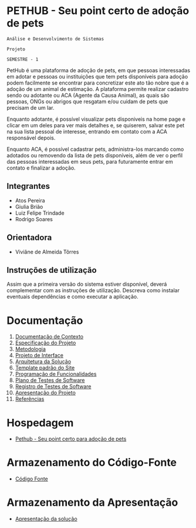 # PETHUB - Seu point certo de adoção de pets

`Análise e Desenvolvimento de Sistemas`

`Projeto`

`SEMESTRE - 1`

PetHub é uma plataforma de adoção de pets, em que pessoas interessadas em adotar e pessoas ou instituições que tem pets disponíveis para adoção podem facilmente se encontrar para concretizar este ato tão nobre que é a adoção de um animal de estimação. A plataforma permite realizar cadastro sendo ou adotante ou ACA (Agente da Causa Animal), as quais são pessoas, ONGs ou abrigos que resgatam e/ou cuidam de pets que precisam de um lar. 

Enquanto adotante, é possível visualizar pets disponiveis na home page e clicar em um deles para ver mais detalhes e, se quiserem, salvar este pet na sua lista pessoal de interesse, entrando em contato com a ACA responsável depois. 

Enquanto ACA, é possível cadastrar pets, administra-los marcando como adotados ou removendo da lista de pets disponíveis, além de ver o perfil das pessoas interessadas em seus pets, para futuramente entrar em contato e finalizar a adoção. 

## Integrantes

* Atos Pereira
* Giulia Brião
* Luiz Felipe Trindade
* Rodrigo Soares

## Orientadora

* Viviâne de Almeida Tôrres

## Instruções de utilização

Assim que a primeira versão do sistema estiver disponível, deverá complementar com as instruções de utilização. Descreva como instalar eventuais dependências e como executar a aplicação.

# Documentação

<ol>
<li><a href="docs/01-Documentação de Contexto.md"> Documentação de Contexto</a></li>
<li><a href="docs/02-Especificação do Projeto.md"> Especificação do Projeto</a></li>
<li><a href="docs/03-Metodologia.md"> Metodologia</a></li>
<li><a href="docs/04-Projeto de Interface.md"> Projeto de Interface</a></li>
<li><a href="docs/05-Arquitetura da Solução.md"> Arquitetura da Solução</a></li>
<li><a href="docs/06-Template padrão do Site.md"> Template padrão do Site</a></li>
<li><a href="docs/07-Programação de Funcionalidades.md"> Programação de Funcionalidades</a></li>
<li><a href="docs/08-Plano de Testes de Software.md"> Plano de Testes de Software</a></li>
<li><a href="docs/09-Registro de Testes de Software.md"> Registro de Testes de Software</a></li>
<li><a href="docs/10-Apresentação do Projeto.md"> Apresentação do Projeto</a></li>
<li><a href="docs/11-Referências.md"> Referências</a></li>
</ol>

# Hospedagem

* <a href="https://pethub.onrender.com">Pethub - Seu point certo para adoção de pets </a> 

# Armazenamento do Código-Fonte

* <a href="src/README.md">Código Fonte</a>

# Armazenamento da Apresentação

* <a href="presentation/README.md">Apresentação da solução</a>
